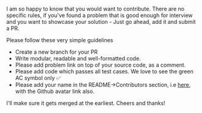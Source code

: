 I am so happy to know that you would want to contribute. There are no specific rules, if you've found a problem that is good enough for interview and you want to showcase your solution - Just go ahead, add it and submit a PR. 

Please follow these very simple guidelines

- Create a new branch for your PR
- Write modular, readable and well-formatted code.
- Please add problem link on top of your source code, as a comment.
- Please add code which passes all test cases. We love to see the green AC symbol only ✅
- Please add your name in the README->Contributors section, i.e [here](https://github.com/amitrajitbose/Competitive_Programming#contributors), with the Github avatar link also.

I'll make sure it gets merged at the earliest. Cheers and thanks!

